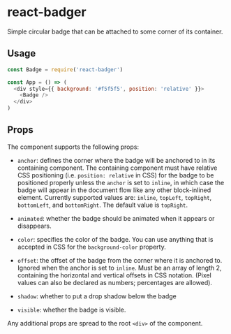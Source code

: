 react-badger
============

Simple circular badge that can be attached to some corner of its container.

Usage
-----

```js
const Badge = require('react-badger')

const App = () => (
  <div style={{ background: '#f5f5f5', position: 'relative' }}>
    <Badge />
  </div>
)
```

Props
-----

The component supports the following props:

* `anchor`: defines the corner where the badge will be anchored to in its
  containing component. The containing component must have relative CSS
  positioning (i.e. `position: relative` in CSS) for the badge to be positioned
  properly unless the `anchor` is set to `inline`, in which case the badge will
  appear in the document flow like any other block-inlined element.
  Currently supported values are: `inline`, `topLeft`, `topRight`, `bottomLeft`,
  and `bottomRight`. The default value is `topRight`.

* `animated`: whether the badge should be animated when it appears or
  disappears.

* `color`: specifies the color of the badge. You can use anything that
  is accepted in CSS for the `background-color` property.

* `offset`: the offset of the badge from the corner where it is anchored to.
  Ignored when the anchor is set to `inline`. Must be an array of length 2,
  containing the horizontal and vertical offsets in CSS notation. (Pixel values
  can also be declared as numbers; percentages are allowed).

* `shadow`: whether to put a drop shadow below the badge

* `visible`: whether the badge is visible.

Any additional props are spread to the root `<div>` of the component.
